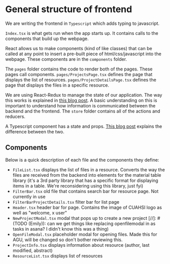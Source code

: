 # General structure of frontend

We are writing the frontend in `Typescript` which adds typing to javascript.

`Index.tsx` is what gets run when the app starts up. It contains calls to the components that build up the webpage.

React allows us to make components (kind of like classes) that can be called at any point to insert a pre-built piece of html/css/javascript into the webpage. These components are in the `components` folder.

The `pages` folder contains the code to render both of the pages. These pages call components. `pages/ProjectsPage.tsx` defines the page that displays the list of resources. `pages/ProjectDetailsPage.tsx` defines the page that displays the files in a specific resource.

We are using React-Redux to manage the state of our application. The way this works is explained in [this blog post](https://medium.com/javascript-in-plain-english/the-only-introduction-to-redux-and-react-redux-youll-ever-need-8ce5da9e53c6). A basic understanding on this is important to understand how information is communicated between the backend and the frontend. The `store` folder contains all of the actions and reducers.

A Typescript component has a state and props. [This blog post](https://codeburst.io/react-state-vs-props-explained-51beebd73b21) explains the difference between the two.


## Components

Below is a quick description of each file and the components they define:

 - `FileList.tsx` displays the list of files in a resource. Converts the way the files are received from the backend into elements for the material table library (it's a 3rd party library that has a specific format for displaying items in a table. We're reconsidering using this library, just fyi)
 - `FilterBar.tsx` old file that contains search bar for resource page. Not currently in use
 - `FilterBarProjectDetails.tsx` filter bar for list page
 - `Header.tsx` header bar for page. Contains the image of CUAHSI logo as well as "welcome, x user"
 - `NewProjectModal.tsx` modal that pops up to create a new project
 [//]: # (TODO (Emily)): can we get things like replacing openfilemodal in as tasks in asana? I didn't know this was a thing)
 - `OpenFileModal.tsx` placeholder modal for opening files. Made this for AGU, will be changed so don't bother reviewing this.
 - `ProjectInfo.tsx` displays information about resource (author, last modified, abstract)
 - `ResourceList.tsx` displays list of resources

